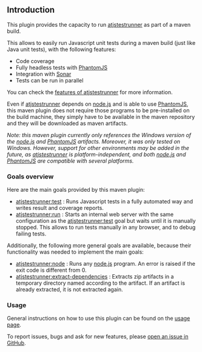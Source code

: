 ## Introduction

This plugin provides the capacity to run [atjstestrunner](https://github.com/ariatemplates/atjstestrunner-nodejs)
as part of a maven build.

This allows to easily run Javascript unit tests during a maven build (just like Java unit tests), with the following features:

* Code coverage
* Fully headless tests with [PhantomJS](http://phantomjs.org)
* Integration with [Sonar](http://www.sonarsource.org/)
* Tests can be run in parallel

You can check the [features of atjstestrunner](https://github.com/ariatemplates/atjstestrunner-nodejs#features) for more information.

Even if [atjstestrunner](https://github.com/ariatemplates/atjstestrunner-nodejs) depends on [node.js](http://nodejs.org) and is able to use [PhantomJS](http://phantomjs.org),
this maven plugin does not require those programs to be pre-installed on the build machine, they simply have to be available in the maven repository and they will be downloaded as
maven artifacts.

<em>Note: this maven plugin currently only references the Windows version of the [node.js](http://nodejs.org) and [PhantomJS](http://phantomjs.org) artifacts.
Moreover, it was only tested on Windows. However, support for other environments may be added in the future, as [atjstestrunner](https://github.com/ariatemplates/atjstestrunner-nodejs)
is platform-independent, and both [node.js](http://nodejs.org) and [PhantomJS](http://phantomjs.org) are compatible with several platforms.</em>

### Goals overview

Here are the main goals provided by this maven plugin:

* [atjstestrunner:test](test-mojo.html) : Runs Javascript tests in a fully automated way and writes result and coverage reports.
* [atjstestrunner:run](run-mojo.html) : Starts an internal web server with the same configuration as the [atjstestrunner:test](test-mojo.html) goal
but waits until it is manually stopped. This allows to run tests manually in any browser, and to debug failing tests.

Additionally, the following more general goals are available, because their functionality was needed to implement the main goals:

* [atjstestrunner:node](node-mojo.html) : Runs any [node.js](http://nodejs.org) program. An error is raised if the exit code is different from 0.
* [atjstestrunner:extract-dependencies](extract-dependencies-mojo.html) : Extracts zip artifacts in a temporary directory named according to the artifact. If an artifact is already extracted, it is not extracted again.

### Usage

General instructions on how to use this plugin can be found on the [usage page](usage.html).

To report issues, bugs and ask for new features, please [open an issue in GitHub](https://github.com/ariatemplates/atjstestrunner-maven-plugin/issues).

